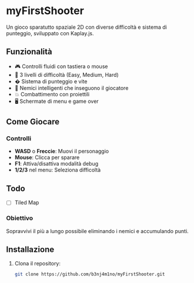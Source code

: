 # myFirstShooter

Un gioco sparatutto spaziale 2D con diverse difficoltà e sistema di punteggio, sviluppato con Kaplay.js.

## Funzionalità

- 🎮 Controlli fluidi con tastiera o mouse
- 🌟 3 livelli di difficoltà (Easy, Medium, Hard)
- � Sistema di punteggio e vite
- 🎯 Nemici intelligenti che inseguono il giocatore
- 💥 Combattimento con proiettili
- 🖥 Schermate di menu e game over

## Come Giocare

### Controlli
- **WASD** o **Freccie**: Muovi il personaggio
- **Mouse**: Clicca per sparare
- **F1**: Attiva/disattiva modalità debug 
- **1/2/3** nel menu: Seleziona difficoltà

## Todo
- [ ] Tiled Map

### Obiettivo
Sopravvivi il più a lungo possibile eliminando i nemici e accumulando punti.

## Installazione
1. Clona il repository:
   ```bash
   git clone https://github.com/b3nj4m1no/myFirstShooter.git
